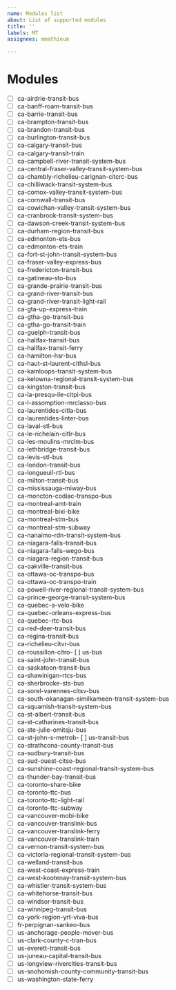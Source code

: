 ```yaml
---
name: Modules list
about: List of supported modules
title: ''
labels: MT
assignees: mmathieum

---
```


# Modules
- [ ] ca-airdrie-transit-bus
- [ ] ca-banff-roam-transit-bus
- [ ] ca-barrie-transit-bus
- [ ] ca-brampton-transit-bus
- [ ] ca-brandon-transit-bus
- [ ] ca-burlington-transit-bus
- [ ] ca-calgary-transit-bus
- [ ] ca-calgary-transit-train
- [ ] ca-campbell-river-transit-system-bus
- [ ] ca-central-fraser-valley-transit-system-bus
- [ ] ca-chambly-richelieu-carignan-citcrc-bus
- [ ] ca-chilliwack-transit-system-bus
- [ ] ca-comox-valley-transit-system-bus
- [ ] ca-cornwall-transit-bus
- [ ] ca-cowichan-valley-transit-system-bus
- [ ] ca-cranbrook-transit-system-bus
- [ ] ca-dawson-creek-transit-system-bus
- [ ] ca-durham-region-transit-bus
- [ ] ca-edmonton-ets-bus
- [ ] ca-edmonton-ets-train
- [ ] ca-fort-st-john-transit-system-bus
- [ ] ca-fraser-valley-express-bus
- [ ] ca-fredericton-transit-bus
- [ ] ca-gatineau-sto-bus
- [ ] ca-grande-prairie-transit-bus
- [ ] ca-grand-river-transit-bus
- [ ] ca-grand-river-transit-light-rail
- [ ] ca-gta-up-express-train
- [ ] ca-gtha-go-transit-bus
- [ ] ca-gtha-go-transit-train
- [ ] ca-guelph-transit-bus
- [ ] ca-halifax-transit-bus
- [ ] ca-halifax-transit-ferry
- [ ] ca-hamilton-hsr-bus
- [ ] ca-haut-st-laurent-cithsl-bus
- [ ] ca-kamloops-transit-system-bus
- [ ] ca-kelowna-regional-transit-system-bus
- [ ] ca-kingston-transit-bus
- [ ] ca-la-presqu-ile-citpi-bus
- [ ] ca-l-assomption-mrclasso-bus
- [ ] ca-laurentides-citla-bus
- [ ] ca-laurentides-linter-bus
- [ ] ca-laval-stl-bus
- [ ] ca-le-richelain-citlr-bus
- [ ] ca-les-moulins-mrclm-bus
- [ ] ca-lethbridge-transit-bus
- [ ] ca-levis-stl-bus
- [ ] ca-london-transit-bus
- [ ] ca-longueuil-rtl-bus
- [ ] ca-milton-transit-bus
- [ ] ca-mississauga-miway-bus
- [ ] ca-moncton-codiac-transpo-bus
- [ ] ca-montreal-amt-train
- [ ] ca-montreal-bixi-bike
- [ ] ca-montreal-stm-bus
- [ ] ca-montreal-stm-subway
- [ ] ca-nanaimo-rdn-transit-system-bus
- [ ] ca-niagara-falls-transit-bus
- [ ] ca-niagara-falls-wego-bus
- [ ] ca-niagara-region-transit-bus
- [ ] ca-oakville-transit-bus
- [ ] ca-ottawa-oc-transpo-bus
- [ ] ca-ottawa-oc-transpo-train
- [ ] ca-powell-river-regional-transit-system-bus
- [ ] ca-prince-george-transit-system-bus
- [ ] ca-quebec-a-velo-bike
- [ ] ca-quebec-orleans-express-bus
- [ ] ca-quebec-rtc-bus
- [ ] ca-red-deer-transit-bus
- [ ] ca-regina-transit-bus
- [ ] ca-richelieu-citvr-bus
- [ ] ca-roussillon-citro- [ ] us-bus
- [ ] ca-saint-john-transit-bus
- [ ] ca-saskatoon-transit-bus
- [ ] ca-shawinigan-rtcs-bus
- [ ] ca-sherbrooke-sts-bus
- [ ] ca-sorel-varennes-citsv-bus
- [ ] ca-south-okanagan-similkameen-transit-system-bus
- [ ] ca-squamish-transit-system-bus
- [ ] ca-st-albert-transit-bus
- [ ] ca-st-catharines-transit-bus
- [ ] ca-ste-julie-omitsju-bus
- [ ] ca-st-john-s-metrob- [ ] us-transit-bus
- [ ] ca-strathcona-county-transit-bus
- [ ] ca-sudbury-transit-bus
- [ ] ca-sud-ouest-citso-bus
- [ ] ca-sunshine-coast-regional-transit-system-bus
- [ ] ca-thunder-bay-transit-bus
- [ ] ca-toronto-share-bike
- [ ] ca-toronto-ttc-bus
- [ ] ca-toronto-ttc-light-rail
- [ ] ca-toronto-ttc-subway
- [ ] ca-vancouver-mobi-bike
- [ ] ca-vancouver-translink-bus
- [ ] ca-vancouver-translink-ferry
- [ ] ca-vancouver-translink-train
- [ ] ca-vernon-transit-system-bus
- [ ] ca-victoria-regional-transit-system-bus
- [ ] ca-welland-transit-bus
- [ ] ca-west-coast-express-train
- [ ] ca-west-kootenay-transit-system-bus
- [ ] ca-whistler-transit-system-bus
- [ ] ca-whitehorse-transit-bus
- [ ] ca-windsor-transit-bus
- [ ] ca-winnipeg-transit-bus
- [ ] ca-york-region-yrt-viva-bus
- [ ] fr-perpignan-sankeo-bus
- [ ] us-anchorage-people-mover-bus
- [ ] us-clark-county-c-tran-bus
- [ ] us-everett-transit-bus
- [ ] us-juneau-capital-transit-bus
- [ ] us-longview-rivercities-transit-bus
- [ ] us-snohomish-county-community-transit-bus
- [ ] us-washington-state-ferry
